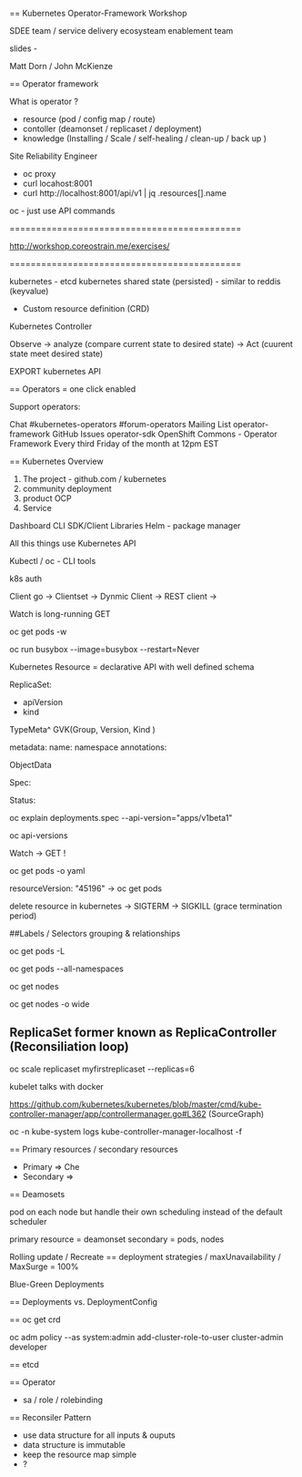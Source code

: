 == Kubernetes Operator-Framework Workshop

SDEE team / service delivery ecosysteam enablement team

slides - 

Matt Dorn / John McKienze

== Operator framework

What is operator ?
 - resource (pod / config map / route)
 - contoller (deamonset / replicaset / deployment)
 - knowledge (Installing / Scale / self-healing / clean-up / back up )

Site Reliability Engineer

- oc proxy
- curl locahost:8001
- curl http://localhost:8001/api/v1 | jq .resources[].name

oc - just use API  commands

============================================

http://workshop.coreostrain.me/exercises/

============================================

kubernetes - etcd kubernetes shared state (persisted) - similar to reddis (keyvalue)

- Custom resource definition (CRD)

Kubernetes Controller

Observe -> analyze (compare current state to desired state) -> Act (cuurent state meet desired state)

EXPORT kubernetes API

== Operators = one click enabled


Support operators:

Chat
#kubernetes-operators
#forum-operators
Mailing List
operator-framework
GitHub Issues
operator-sdk
OpenShift Commons - Operator Framework
Every third Friday of the month at 12pm EST


== Kubernetes Overview

1. The project - github.com / kubernetes
2. community deployment
3. product OCP
4. Service

Dashboard
CLI
SDK/Client Libraries
Helm - package manager

All this things use Kubernetes API

Kubectl / oc - CLI tools


k8s auth

Client go -> Clientset -> Dynmic Client -> REST client ->

Watch is long-running GET

oc get pods -w

oc run busybox --image=busybox --restart=Never

Kubernetes Resource = declarative API with well defined schema

ReplicaSet:
- apiVersion
- kind

TypeMeta^ GVK(Group, Version, Kind )

metadata:
 name:
 namespace
 annotations:

ObjectData

Spec: 

Status:

oc explain deployments.spec --api-version="apps/v1beta1"

oc api-versions

Watch -> GET !

oc get pods -o yaml

resourceVersion: "45196" -> oc get pods

delete resource in kubernetes -> SIGTERM -> SIGKILL (grace termination period)

##Labels / Selectors 
grouping & relationships

oc get pods -L

oc get pods --all-namespaces

oc get nodes

oc get nodes -o wide


## ReplicaSet former known as ReplicaController (Reconsiliation loop)

oc scale replicaset myfirstreplicaset --replicas=6

kubelet talks with docker

https://github.com/kubernetes/kubernetes/blob/master/cmd/kube-controller-manager/app/controllermanager.go#L362 (SourceGraph)

oc -n kube-system logs kube-controller-manager-localhost -f

== Primary resources / secondary resources

- Primary => Che
- Secondary => 

== Deamosets 

pod on each node but handle their own scheduling instead of the default scheduler

primary resource = deamonset
secondary = pods, nodes

Rolling update / Recreate == deployment strategies  / maxUnavailability / MaxSurge = 100%

Blue-Green Deployments

== Deployments vs. DeploymentConfig

== oc get crd

oc adm policy  --as system:admin add-cluster-role-to-user cluster-admin developer

== etcd

== Operator

- sa / role / rolebinding

== Reconsiler Pattern 

- use data structure for all inputs & ouputs
- data structure is immutable
- keep the resource map simple
- ?
